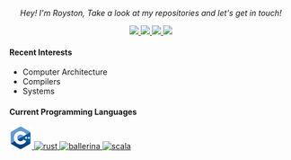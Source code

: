 <!-- Social Section -->
<p align="center">
  <i>Hey! I'm Royston, Take a look at my repositories and let's get in touch!</i>

<p align="center">
  <a href= "https://github.com/lucasace/">
    <img src="https://img.icons8.com/material-outlined/30/689d6a/source-code.png"/>
  </a>
  <a href= "https://www.linkedin.com/in/royston-tauro-516b6a1a6/">
    <img src="https://img.icons8.com/material-outlined/30/689d6a/linkedin.png"/>
  </a>
  <a href= "https://twitter.com/roysti10">
    <img src="https://img.icons8.com/material-outlined/30/689d6a/twitter.png"/>
  </a>  
  <a href="mailto:tauro.royston@gmail.com">
    <img src="https://img.icons8.com/material-outlined/30/689d6a/mail.png"/>
  </a>
</p>

#### Recent Interests

* Computer Architecture
* Compilers
* Systems

#### Current Programming Languages

<p align="left"> 
  <a href="https://cplusplus.com/" >
    <img src="https://raw.githubusercontent.com/devicons/devicon/master/icons/cplusplus/cplusplus-original.svg" alt="cplusplus" width="40" height="40"/> 
  </a>
  <a href="https://www.rust-lang.org/">
    <img src="https://raw.githubusercontent.com/rust-lang/rust-artwork/master/logo/rust-logo-64x64.png" alt="rust" width="40" height="40"/>
  </a>
  <a href="https://ballerina.io/" >
    <img src="https://github.com/lucasace/lucasace/assets/54945757/ec683abd-30fb-4107-90b7-4b6296b6d63f" alt="ballerina" width="40" height="40" />
  </a>
  <a href="https://www.scala-lang.org/" >
    <img src="https://cdn.jsdelivr.net/gh/devicons/devicon/icons/scala/scala-original.svg" alt="scala" width="40" height="40"/>
  </a>
</p>


